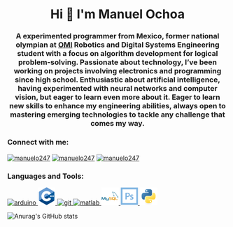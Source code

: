 <h1 align="center">Hi 👋 I'm Manuel Ochoa</h1>
<h3 align="center">A experimented programmer from Mexico, former national olympian at <a href="https://www.olimpiadadeinformatica.org.mx/OMI/OMI/Inicio.aspx">OMI</a>
Robotics and Digital Systems Engineering student with a focus on algorithm development for logical problem‑solving.
Passionate about technology, I’ve been working on projects involving electronics and programming since high school.
Enthusiastic about artificial intelligence, having experimented with neural networks and computer vision, but eager to learn even more about it.
Eager to learn new skills to enhance my engineering abilities, always open to mastering emerging technologies to tackle any challenge that comes
my way.</h3>

<h3 align="left">Connect with me:</h3>
<p align="left">
<a href="https://www.linkedin.com/in/manuelo247/" target="blank"><img align="center" src="https://static.vecteezy.com/system/resources/previews/018/930/587/original/linkedin-logo-linkedin-icon-transparent-free-png.png" alt="manuelo247" height="30" width="40" /></a>
<a href="Manuel8a31@hotmail.com" target="blank"><img align="center" src="https://upload.wikimedia.org/wikipedia/commons/9/97/Android_Email_4.0_Icon.png" alt="manuelo247" height="40" width="40" /></a>
<a href="+526442122144" target="blank"><img align="center" src="https://upload.wikimedia.org/wikipedia/commons/6/66/Combine_de_telephone.png" alt="manuelo247" height="35"  /></a>
</p>

<h3 align="left">Languages and Tools:</h3>
<p align="left"> <a href="https://www.arduino.cc/" target="_blank" rel="noreferrer"> <img src="https://cdn.worldvectorlogo.com/logos/arduino-1.svg" alt="arduino" width="40" height="40"/> </a> <a href="https://www.w3schools.com/cpp/" target="_blank" rel="noreferrer"> <img src="https://raw.githubusercontent.com/devicons/devicon/master/icons/cplusplus/cplusplus-original.svg" alt="cplusplus" width="40" height="40"/> </a> <a href="https://git-scm.com/" target="_blank" rel="noreferrer"> <img src="https://www.vectorlogo.zone/logos/git-scm/git-scm-icon.svg" alt="git" width="40" height="40"/> </a> <a href="https://www.mathworks.com/" target="_blank" rel="noreferrer"> <img src="https://upload.wikimedia.org/wikipedia/commons/2/21/Matlab_Logo.png" alt="matlab" width="40" height="40"/> </a> <a href="https://www.mysql.com/" target="_blank" rel="noreferrer"> <img src="https://raw.githubusercontent.com/devicons/devicon/master/icons/mysql/mysql-original-wordmark.svg" alt="mysql" width="40" height="40"/> </a> <a href="https://www.photoshop.com/en" target="_blank" rel="noreferrer"> <img src="https://raw.githubusercontent.com/devicons/devicon/master/icons/photoshop/photoshop-line.svg" alt="photoshop" width="40" height="40"/> </a> <a href="https://www.python.org" target="_blank" rel="noreferrer"> <img src="https://raw.githubusercontent.com/devicons/devicon/master/icons/python/python-original.svg" alt="python" width="40" height="40"/> </a> </p>

![Anurag's GitHub stats](https://github-readme-stats.vercel.app/api?username=Manuelo247&show_icons=true&theme=cobalt)
